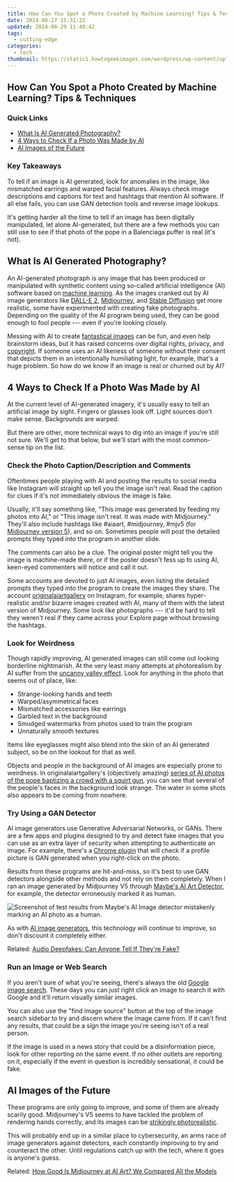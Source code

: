 ```yaml
---
title: How Can You Spot a Photo Created by Machine Learning? Tips & Techniques
date: 2024-08-27 15:31:22
updated: 2024-08-29 11:49:42
tags:
  - cutting-edge
categories:
  - tech
thumbnail: https://static1.howtogeekimages.com/wordpress/wp-content/uploads/2023/07/52861558877_04f741c80c_o.jpg
---
```


## How Can You Spot a Photo Created by Machine Learning? Tips & Techniques

### Quick Links

* [What Is AI Generated Photography?](https://extra-approaches.techidaily.com/new-masterful-artwork-corrections/)
* [4 Ways to Check If a Photo Was Made by AI](https://win-solutions.techidaily.com/eliminate-lag-in-dying-light-a-comprehensive-solution-guide/)
* [AI Images of the Future](https://bypass-frp.techidaily.com/hassle-free-ways-to-remove-frp-lock-on-tecno-camon-20-pro-5gwithwithout-a-pc-by-drfone-android/)

### Key Takeaways

 To tell if an image is AI generated, look for anomalies in the image, like mismatched earrings and warped facial features. Always check image descriptions and captions for text and hashtags that mention AI software. If all else fails, you can use GAN detection tools and reverse image lookups.

 It's getting harder all the time to tell if an image has been digitally manipulated, let alone AI-generated, but there are a few methods you can still use to see if that photo of the pope in a Balenciaga puffer is real (it's not).

##  What Is AI Generated Photography?

 An AI-generated photograph is any image that has been produced or manipulated with synthetic content using so-called artificial intelligence (AI) software based on [machine learning](https://some-tips.techidaily.com/new-unleash-creative-potential-the-ultimate-hdr-guide/). As the images cranked out by AI image generators like [DALL-E 2](https://extra-hints.techidaily.com/best-practices-for-converting-webp-to-jpg-format-for-2024/), [Midjourney](https://howto.techidaily.com/google-play-services-wont-update-12-fixes-are-here-on-motorola-moto-g73-5g-drfone-by-drfone-fix-android-problems-fix-android-problems/), and [Stable Diffusion](https://screen-mirroring-recording.techidaily.com/updated-2024-approved-quick-tips-making-high-quality-recordings-on-iphone/) get more realistic, some have experimented with creating fake photographs. Depending on the quality of the AI program being used, they can be good enough to fool people --- even if you're looking closely.

 Messing with AI to create [fantastical images](https://www.instagram.com/everydayyokai/) can be fun, and even help brainstorm ideas, but it has raised concerns over digital rights, privacy, and [copyright](https://article-files.techidaily.com/beyond-ustream-an-examination-of-video-streaming/). If someone uses an AI likeness of someone without their consent that depicts them in an intentionally humiliating light, for example, that's a huge problem. So how do we know if an image is real or churned out by AI?

##  4 Ways to Check If a Photo Was Made by AI

 At the current level of AI-generated imagery, it's usually easy to tell an artificial image by sight. Fingers or glasses look off. Light sources don't make sense. Backgrounds are warped.

 But there are other, more technical ways to dig into an image if you're still not sure. We'll get to that below, but we'll start with the most common-sense tip on the list.

###  Check the Photo Caption/Description and Comments

 Oftentimes people playing with AI and posting the results to social media like Instagram will straight up tell you the image isn't real. Read the caption for clues if it's not immediately obvious the image is fake.

 Usually, it'll say something like, "This image was generated by feeding my photos into AI," or "This image isn't real. It was made with Midjourney." They'll also include hashtags like #aiaart, #midjourney, #mjv5 (for [Midjourney version 5](https://article-tips.techidaily.com/2024-approved-win-10-free-screencast-recorders-ranked-and-updated-list/)), and so on. Sometimes people will post the detailed prompts they typed into the program in another slide.

 The comments can also be a clue. The original poster might tell you the image is machine-made there, or if the poster doesn't fess up to using AI, keen-eyed commenters will notice and call it out.

 Some accounts are devoted to just AI images, even listing the detailed prompts they typed into the program to create the images they share. The account [originalaiartgallery](https://www.instagram.com/originalaiartgallery/) on Instagram, for example, shares hyper-realistic and/or bizarre images created with AI, many of them with the latest version of Midjourney. Some look like photographs --- it'd be hard to tell they weren't real if they came across your Explore page without browsing the hashtags.

###  Look for Weirdness

 Though rapidly improving, AI generated images can still come out looking borderline nightmarish. At the very least many attempts at photorealism by AI suffer from the [uncanny valley effect](https://spectrum.ieee.org/explain-the-uncanny-valley-in-less-than-1-minute-go). Look for anything in the photo that seems out of place, like:

* Strange-looking hands and teeth
* Warped/asymmetrical faces
* Mismatched accessories like earrings
* Garbled text in the background
* Smudged watermarks from photos used to train the program
* Unnaturally smooth textures

 Items like eyeglasses might also blend into the skin of an AI generated subject, so be on the lookout for that as well.

 Objects and people in the background of AI images are especially prone to weirdness. In originalaiartgallery's (objectively amazing) [series of AI photos of the pope baptizing a crowd with a squirt gun](https://www.instagram.com/p/Cs9R-nsufzR/), you can see that several of the people's faces in the background look strange. The water in some shots also appears to be coming from nowhere.

###  Try Using a GAN Detector

 AI image generators use Generative Adversarial Networks, or GANs. There are a few apps and plugins designed to try and detect fake images that you can use as an extra layer of security when attempting to authenticate an image. For example, there's a [Chrome plugin](https://chrome.google.com/webstore/detail/fake-profile-detector-dee/jbpcgcnnhmjmajjkgdaogpgefbnokpcc) that will check if a profile picture is GAN generated when you right-click on the photo.

 Results from these programs are hit-and-miss, so it's best to use GAN detectors alongside other methods and not rely on them completely. When I ran an image generated by Midjourney V5 through [Maybe's AI Art Detector](https://huggingface.co/spaces/umm-maybe/AI-image-detector), for example, the detector erroneously marked it as human.

![Screenshot of test results from Maybe's AI Image detector mistakenly marking an AI photo as a human.](https://static1.howtogeekimages.com/wordpress/wp-content/uploads/2023/07/Screenshot-2023-07-12-at-3.05.49-PM.png) 

 As with [AI image generators](https://fox-info.techidaily.com/new-synthesize-stellar-titles-using-ai-insights/), this technology will continue to improve, so don't discount it completely either.

Related: [Audio Deepfakes: Can Anyone Tell If They're Fake?](https://buynow-marvelous.techidaily.com/unbeatable-endurance-a-deep-dive-into-moto-g-powers-remarkable-battery-performance/) 

###  Run an Image or Web Search

 If you aren't sure of what you're seeing, there's always the old [Google image search](https://extra-lessons.techidaily.com/expert-tips-on-syncing-gmail-and-zoom-for-remote-collaboration/). These days you can just right click an image to search it with Google and it'll return visually similar images.

 You can also use the "find image source" button at the top of the image search sidebar to try and discern where the image came from. If it can't find any results, that could be a sign the image you're seeing isn't of a real person.

 If the image is used in a news story that could be a disinformation piece, look for other reporting on the same event. If no other outlets are reporting on it, especially if the event in question is incredibly sensational, it could be fake.

##  AI Images of the Future

 These programs are only going to improve, and some of them are already scarily good. Midjourney's V5 seems to have tackled the problem of rendering hands correctly, and its images can be [strikingly photorealistic](https://instagram-clips.techidaily.com/2024-approved-visual-storytelling-on-social-media-crafting-an-effective-plan/).

 This will probably end up in a similar place to cybersecurity, an arms race of image generators against detectors, each constantly improving to try and counteract the other. Until regulations catch up with the tech, where it goes is anyone's guess.

Related: [How Good Is Midjourney at AI Art? We Compared All the Models](https://instagram-clips.techidaily.com/2024-approved-visual-storytelling-on-social-media-crafting-an-effective-plan/)

<ins class="adsbygoogle"
     style="display:block"
     data-ad-format="autorelaxed"
     data-ad-client="ca-pub-7571918770474297"
     data-ad-slot="1223367746"></ins>



<ins class="adsbygoogle"
     style="display:block"
     data-ad-client="ca-pub-7571918770474297"
     data-ad-slot="8358498916"
     data-ad-format="auto"
     data-full-width-responsive="true"></ins>

